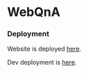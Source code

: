 # WebQnA

### Deployment
Website is deployed [here](http://qnda.azurewebsites.net/).

Dev deployment is [here](http://qandadev.azurewebsites.net/).
